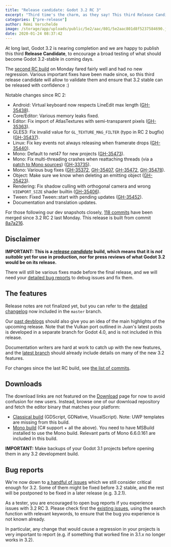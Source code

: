 ```yaml
---
title: "Release candidate: Godot 3.2 RC 3"
excerpt: "Third time's the charm, as they say! This third Release Candidate brings a number of bug fixes which have been contributed in the past week and are worth having in the upcoming 3.2 release. This new build should help validate them while also giving some more time to testers to find potential other regressions from Godot 3.1. The stable 3.2 release is now just around the corner :)"
categories: ["pre-release"]
author: Rémi Verschelde
image: /storage/app/uploads/public/5e2/aac/801/5e2aac801d8f5237584690.jpg
date: 2020-01-24 08:37:42
---
```


At long last, Godot 3.2 is nearing completion and we are happy to publish this third **Release Candidate**, to encourage a broad testing of what should become Godot 3.2-stable in coming days.

The [second RC build](/article/release-candidate-godot-3-2-rc-2) on Monday fared fairly well and had no new regression. Various important fixes have been made since, so this third release candidate will allow to validate them and ensure that 3.2 stable can be released with confidence :)

Notable changes since RC 2:

- Android: Virtual keyboard now respects LineEdit max length ([GH-35438](https://github.com/godotengine/godot/pull/35438)).
- Core/Editor: Various memory leaks fixed.
- Editor: Fix import of AtlasTextures with semi-transparent pixels ([GH-35363](https://github.com/godotengine/godot/pull/35363)).
- GLES3: Fix invalid value for `GL_TEXTURE_MAG_FILTER` (typo in RC 2 bugfix) ([GH-35437](https://github.com/godotengine/godot/pull/35437)).
- Linux: Fix key events not always releasing when framerate drops ([GH-35440](https://github.com/godotengine/godot/pull/35440)).
- Mono: Default to net47 for new projects ([GH-35473](https://github.com/godotengine/godot/pull/35473)).
- Mono: Fix multi-threading crashes when reattaching threads (via a [patch to Mono sources](https://github.com/godotengine/godot-mono-builds/commit/7e3e21defce3120f4ef4cca6e6838dded15fd13c)) ([GH-33735](https://github.com/godotengine/godot/issues/33735)).
- Mono: Various bug fixes ([GH-35372](https://github.com/godotengine/godot/pull/35372), [GH-35407](https://github.com/godotengine/godot/pull/35407), [GH-35472](https://github.com/godotengine/godot/pull/35472), [GH-35478](https://github.com/godotengine/godot/pull/35478)).
- Object: Make sure we know when deleting an emitting object ([GH-35423](https://github.com/godotengine/godot/pull/35423)).
- Rendering: Fix shadow culling with orthogonal camera and wrong `VIEWPORT_SIZE` shader builtin ([GH-35406](https://github.com/godotengine/godot/pull/35406)).
- Tween: Fixed Tween::start with pending updates ([GH-35452](https://github.com/godotengine/godot/pull/35452)).
- Documentation and translation updates.

For those following our dev snapshots closely, [118 commits](https://github.com/godotengine/godot/compare/adb6734b491091663d9159efe6e5a5fa9ff5202f...8a7a216be5dfbd8e2b7f32c39a92bbecec9306ca) have been merged since 3.2 RC 2 last Monday. This release is built from commit [8a7a216](https://github.com/godotengine/godot/commit/8a7a216be5dfbd8e2b7f32c39a92bbecec9306ca).

## Disclaimer

**IMPORTANT: This is a *[release candidate](https://en.wikipedia.org/wiki/Software_release_life_cycle#Release_candidate)* build, which means that it is *not suitable* yet for use in production, nor for press reviews of what Godot 3.2 would be on its release.**

There will still be various fixes made before the final release, and we will need your [detailed bug reports](https://github.com/godotengine/godot/issues) to debug issues and fix them.

## The features

Release notes are not finalized yet, but you can refer to the [detailed changelog](https://github.com/godotengine/godot/blob/master/CHANGELOG.md) now included in the `master` branch.

Our [past devblogs](https://godotengine.org/devblog) should also give you an idea of the main highlights of the upcoming release. Note that the Vulkan port outlined in Juan's latest posts is developed in a separate branch for Godot 4.0, and is not included in this release.

Documentation writers are hard at work to catch up with the new features, and the [latest branch](https://docs.godotengine.org/en/latest/) should already include details on many of the new 3.2 features.

For changes since the last RC build, see [the list of commits](https://github.com/godotengine/godot/compare/adb6734b491091663d9159efe6e5a5fa9ff5202f...8a7a216be5dfbd8e2b7f32c39a92bbecec9306ca).

## Downloads

The download links are not featured on the [Download](/download) page for now to avoid confusion for new users. Instead, browse one of our download repository and fetch the editor binary that matches your platform:

- [Classical build](https://downloads.tuxfamily.org/godotengine/3.2/rc3/) (GDScript, GDNative, VisualScript). Note: UWP templates are missing from this build.
- [Mono build](https://downloads.tuxfamily.org/godotengine/3.2/rc3/mono) (C# support + all the above). You need to have MSBuild installed to use the Mono build. Relevant parts of Mono 6.6.0.161 are included in this build.

**IMPORTANT:** Make backups of your Godot 3.1 projects before opening them in any 3.2 development build.

## Bug reports

We're now down to [a handful of issues](https://github.com/godotengine/godot/issues?utf8=%E2%9C%93&q=is%3Aopen+is%3Aissue+milestone%3A3.2+label%3Abug+) which we still consider critical enough for 3.2. Some of them might be fixed before 3.2 stable, and the rest will be postponed to be fixed in a later release (e.g. 3.2.1).

As a tester, you are encouraged to open bug reports if you experience issues with 3.2 RC 3. Please check first the [existing issues](https://github.com/godotengine/godot/issues), using the search function with relevant keywords, to ensure that the bug you experience is not known already.

In particular, any change that would cause a regression in your projects is very important to report (e.g. if something that worked fine in 3.1.x no longer works in 3.2).
